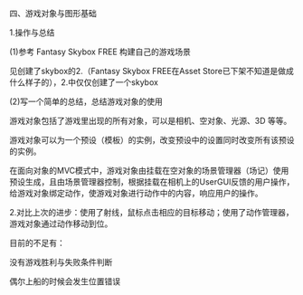四、游戏对象与图形基础1.操作与总结(1)参考 Fantasy Skybox FREE 构建自己的游戏场景见创建了skybox的2.（Fantasy Skybox FREE在Asset Store已下架不知道是做成什么样子的），2.中仅仅创建了一个skybox(2)写一个简单的总结，总结游戏对象的使用游戏对象包括了游戏里出现的所有对象，可以是相机、空对象、光源、3D 等等。游戏对象可以为一个预设（模板）的实例，改变预设中的设置同时改变所有该预设的实例。在面向对象的MVC模式中，游戏对象由挂载在空对象的场景管理器（场记）使用预设生成，且由场景管理器控制，根据挂载在相机上的UserGUI反馈的用户操作，给游戏对象绑定动作，使游戏对象进行动作中的内容，响应用户的操作。2.对比上次的进步：使用了射线，鼠标点击相应的目标移动；使用了动作管理器，游戏对象通过动作移动到位。目前的不足有：没有游戏胜利与失败条件判断偶尔上船的时候会发生位置错误